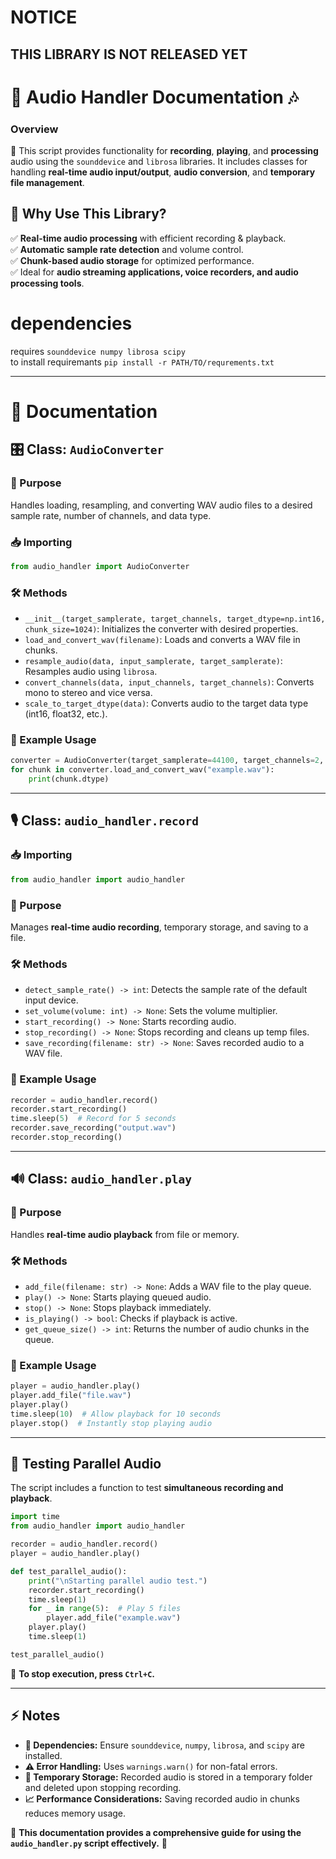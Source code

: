 # NOTICE
## THIS LIBRARY IS NOT RELEASED YET 


# 🎵 Audio Handler Documentation 🎶

### Overview
📌 This script provides functionality for **recording**, **playing**, and **processing** audio using the `sounddevice` and `librosa` libraries. It includes classes for handling **real-time audio input/output**, **audio conversion**, and **temporary file management**.

## 🚀 Why Use This Library?
✅ **Real-time audio processing** with efficient recording & playback. <br>
✅ **Automatic sample rate detection** and volume control. <br>
✅ **Chunk-based audio storage** for optimized performance. <br>
✅ Ideal for **audio streaming applications, voice recorders, and audio processing tools**. <br>

# dependencies 
requires `sounddevice
numpy
librosa
scipy` <br>
to install requiremants 
`pip install -r PATH/TO/requrements.txt`

---

# 📖 Documentation

## 🎛 Class: `AudioConverter`
### 🔹 Purpose
Handles loading, resampling, and converting WAV audio files to a desired sample rate, number of channels, and data type.

### 📥 Importing
```python
from audio_handler import AudioConverter
```

### 🛠 Methods
- `__init__(target_samplerate, target_channels, target_dtype=np.int16, chunk_size=1024)`: Initializes the converter with desired properties.
- `load_and_convert_wav(filename)`: Loads and converts a WAV file in chunks.
- `resample_audio(data, input_samplerate, target_samplerate)`: Resamples audio using `librosa`.
- `convert_channels(data, input_channels, target_channels)`: Converts mono to stereo and vice versa.
- `scale_to_target_dtype(data)`: Converts audio to the target data type (int16, float32, etc.).

### 📌 Example Usage
```python
converter = AudioConverter(target_samplerate=44100, target_channels=2, target_dtype=np.float32)
for chunk in converter.load_and_convert_wav("example.wav"):
    print(chunk.dtype)
```

---

## 🎙 Class: `audio_handler.record`

### 📥 Importing
```python
from audio_handler import audio_handler
```

### 🔹 Purpose
Manages **real-time audio recording**, temporary storage, and saving to a file.

### 🛠 Methods
- `detect_sample_rate() -> int`: Detects the sample rate of the default input device.
- `set_volume(volume: int) -> None`: Sets the volume multiplier.
- `start_recording() -> None`: Starts recording audio.
- `stop_recording() -> None`: Stops recording and cleans up temp files.
- `save_recording(filename: str) -> None`: Saves recorded audio to a WAV file.

### 📌 Example Usage
```python
recorder = audio_handler.record()
recorder.start_recording()
time.sleep(5)  # Record for 5 seconds
recorder.save_recording("output.wav")
recorder.stop_recording()
```

---

## 🔊 Class: `audio_handler.play`
### 🔹 Purpose
Handles **real-time audio playback** from file or memory.

### 🛠 Methods
- `add_file(filename: str) -> None`: Adds a WAV file to the play queue.
- `play() -> None`: Starts playing queued audio.
- `stop() -> None`: Stops playback immediately.
- `is_playing() -> bool`: Checks if playback is active.
- `get_queue_size() -> int`: Returns the number of audio chunks in the queue.

### 📌 Example Usage
```python
player = audio_handler.play()
player.add_file("file.wav")
player.play()
time.sleep(10)  # Allow playback for 10 seconds
player.stop()  # Instantly stop playing audio
```

---

## 🎵 Testing Parallel Audio

The script includes a function to test **simultaneous recording and playback**.

```python
import time
from audio_handler import audio_handler

recorder = audio_handler.record()
player = audio_handler.play()

def test_parallel_audio():
    print("\nStarting parallel audio test.")
    recorder.start_recording()
    time.sleep(1)
    for _ in range(5):  # Play 5 files
        player.add_file("example.wav")
    player.play()
    time.sleep(1)

test_parallel_audio()
```

🛑 **To stop execution, press `Ctrl+C`.**

---

## ⚡ Notes
- **🔧 Dependencies:** Ensure `sounddevice`, `numpy`, `librosa`, and `scipy` are installed.
- **⚠️ Error Handling:** Uses `warnings.warn()` for non-fatal errors.
- **📂 Temporary Storage:** Recorded audio is stored in a temporary folder and deleted upon stopping recording.
- **📈 Performance Considerations:** Saving recorded audio in chunks reduces memory usage.

📝 **This documentation provides a comprehensive guide for using the `audio_handler.py` script effectively.** 🎼

<br><br><br><br><br><br><br><br>
